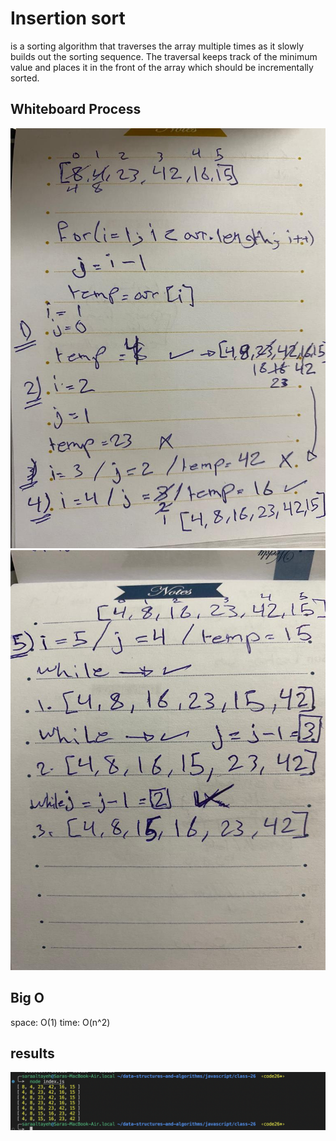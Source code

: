 # Insertion sort

is a sorting algorithm that traverses the array multiple times as it slowly builds out the sorting sequence. The traversal keeps track of the minimum value and places it in the front of the array which should be incrementally sorted.

## Whiteboard Process

![Whiteboard 26-1](./assets/code26-1.jpeg)
![Whiteboard 26-2](./assets/code26-2.jpeg)

## Big O

space: O(1)
time: O(n^2)

## results

![results](./assets/result.png)
